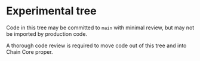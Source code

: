 Experimental tree
=================

Code in this tree may be committed to `main` with minimal review, but may not be imported by production code.

A thorough code review is required to move code out of this tree and into Chain Core proper.
